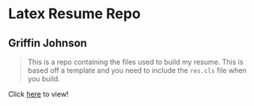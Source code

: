 # Latex Resume Repo
## Griffin Johnson

> This is a repo containing the files used to build my resume.
> This is based off a template and you need to include the `res.cls` file when you build.

[](https://img.shields.io/badge/language-latex-008080)

Click [here](https://github.com/Cougargriff/ResumeLatex/blob/master/resume_curr.pdf) to view!
